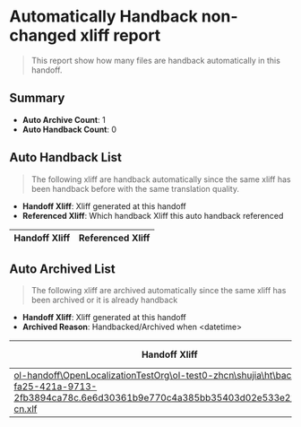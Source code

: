 # Automatically Handback non-changed xliff report
> This report show how many files are handback automatically in this handoff.

## Summary
* **Auto Archive Count**: 1
* **Auto Handback Count**: 0

## Auto Handback List
> The following xliff are handback automatically since the same xliff has been handback before with the same translation quality.

* **Handoff Xliff**: Xliff generated at this handoff
* **Referenced Xliff**: Which handback Xliff this auto handback referenced

| Handoff Xliff | Referenced Xliff | 
| --- | --- | 

## Auto Archived List
> The following xliff are archived automatically since the same xliff has been archived or it is already handback

* **Handoff Xliff**: Xliff generated at this handoff
* **Archived Reason**: Handbacked/Archived when &lt;datetime&gt;

| Handoff Xliff | Archived Reason | 
| --- | --- | 
| [ol-handoff\OpenLocalizationTestOrg\ol-test0-zhcn\shujia\ht\bac47a1d-fa25-421a-9713-2fb3894ca78c.6e6d30361b9e770c4a385bb35403d02e533e22ab.zh-cn.xlf](https://github.com/OpenLocalizationTestOrg/ol-test0-handoff/blob/62643074ce13d0bfd728463e120b9abd547c6f22/ol-handoff/OpenLocalizationTestOrg/ol-test0-zhcn/shujia/ht/bac47a1d-fa25-421a-9713-2fb3894ca78c.6e6d30361b9e770c4a385bb35403d02e533e22ab.zh-cn.xlf) | Archived when 16/12/02 10:14 | 

